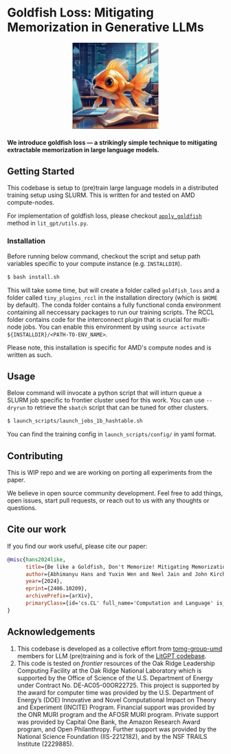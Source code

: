 
# Goldfish Loss: Mitigating Memorization in Generative LLMs

<p align="center">
  <img src="assets/goldfish-loss.jpg" width="200" height="200" alt="A very smart goldfish">
</p>


#### We introduce goldfish loss — a strikingly simple technique to mitigating extractable memorization in large language models.

## Getting Started

This codebase is setup to (pre)train large language models in a distributed training setup using SLURM. This is written for and tested on AMD compute-nodes.

For implementation of goldfish loss, please checkout [`apply_goldfish`](https://github.com/ahans30/goldfish-loss/blob/70bfad87dcf69da2921bcad08e662925ab2ab60b/lit_gpt/utils.py#L241) method in `lit_gpt/utils.py`.

### Installation
Before running below command, checkout the script and setup path variables specific to your compute instance (e.g. `INSTALLDIR`).

```bash
$ bash install.sh
```

This will take some time, but will create a folder called `goldfish_loss` and a folder called `tiny_plugins_rccl` in the installation directory (which is `$HOME` by default). The conda folder contains a fully functional conda environment containing all neccessary packages to run our training scripts. The RCCL folder contains code for the interconnect plugin that is crucial for multi-node jobs. You can enable this environment by using `source activate ${INSTALLDIR}/<PATH-TO-ENV_NAME>`.

Please note, this installation is specific for AMD's compute nodes and is written as such.


## Usage

Below command will invocate a python script that will inturn queue a SLURM job specific to frontier cluster used for this work. You can use `--dryrun` to retrieve the `sbatch` script that can be tuned for other clusters.

```bash
$ launch_scripts/launch_jobs_1b_hashtable.sh
```

You can find the training config in `launch_scripts/config/` in yaml format.


## Contributing

This is WIP repo and we are working on porting all experiments from the paper.

We believe in open source community development. Feel free to add things, open issues, start pull requests, or reach out to us with any thoughts or questions.

## Cite our work

If you find our work useful, please cite our paper:

```bibtex
@misc{hans2024like,
      title={Be like a Goldfish, Don't Memorize! Mitigating Memorization in Generative LLMs}, 
      author={Abhimanyu Hans and Yuxin Wen and Neel Jain and John Kirchenbauer and Hamid Kazemi and Prajwal Singhania and Siddharth Singh and Gowthami Somepalli and Jonas Geiping and Abhinav Bhatele and Tom Goldstein},
      year={2024},
      eprint={2406.10209},
      archivePrefix={arXiv},
      primaryClass={id='cs.CL' full_name='Computation and Language' is_active=True alt_name='cmp-lg' in_archive='cs' is_general=False description='Covers natural language processing. Roughly includes material in ACM Subject Class I.2.7. Note that work on artificial languages (programming languages, logics, formal systems) that does not explicitly address natural-language issues broadly construed (natural-language processing, computational linguistics, speech, text retrieval, etc.) is not appropriate for this area.'}
}
```

## Acknowledgements
1. This codebase is developed as a collective effort from [tomg-group-umd](https://github.com/tomg-group-umd) members for LLM (pre)training and is fork of the [LitGPT codebase](https://github.com/Lightning-AI/litgpt).
1. This code is tested on *frontier* resources of the Oak Ridge Leadership Computing Facility at the Oak Ridge National Laboratory which is supported by the Office of Science of the U.S. Department of Energy under Contract No. DE-AC05-00OR22725. This project is supported by the award for computer time was provided by the U.S. Department of Energy’s (DOE) Innovative and Novel Computational Impact on Theory and Experiment (INCITE) Program. Financial support was provided by the ONR MURI program and the AFOSR MURI program. Private support was provided by Capital One Bank, the Amazon Research Award program, and Open Philanthropy. Further support was provided by the National Science Foundation (IIS-2212182), and by the NSF TRAILS Institute (2229885).